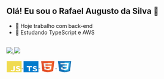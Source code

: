 ## Olá! Eu sou o Rafael Augusto da Silva 👋

- 🔭 Hoje trabalho com back-end
- 🌱 Estudando TypeScript e AWS

<br>
<div>
  <a href="https://github.com/SilvaRafael1">
  <img height="180em" src="https://github-readme-stats-sigma-five.vercel.app/api?username=SilvaRafael1&show_icons=true&theme=dark" />
  <img height="180em" src="https://github-readme-stats-sigma-five.vercel.app/api/top-langs/?username=SilvaRafael1&layout=donut&theme=dark" />
</div>

<div style="display: inline_block"><br>
  <img align="center" alt="Rafa-JS" height="30" width="40" src="https://raw.githubusercontent.com/devicons/devicon/master/icons/javascript/javascript-plain.svg">
  <img align="center" alt="Rafa-TS" height="30" width="40" src="https://raw.githubusercontent.com/devicons/devicon/master/icons/typescript/typescript-plain.svg">
  <img align="center" alt="Rafa-HTML" height="30" width="40" src="https://raw.githubusercontent.com/devicons/devicon/master/icons/html5/html5-original.svg">
  <img align="center" alt="Rafa-CSS" height="30" width="40" src="https://raw.githubusercontent.com/devicons/devicon/master/icons/css3/css3-original.svg">
</div>

##
